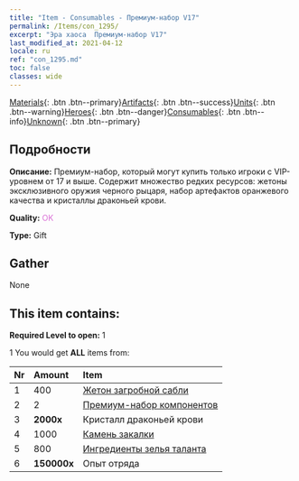 ```yaml
---
title: "Item - Consumables - Премиум-набор V17"
permalink: /Items/con_1295/
excerpt: "Эра хаоса  Премиум-набор V17"
last_modified_at: 2021-04-12
locale: ru
ref: "con_1295.md"
toc: false
classes: wide
---
```

 [Materials](/ru/Items/){: .btn .btn--primary}[Artifacts](/ru/Items/Artifacts/){: .btn .btn--success}[Units](/ru/Items/Units/){: .btn .btn--warning}[Heroes](/ru/Items/Heroes/){: .btn .btn--danger}[Consumables](/ru/Items/Consumables/){: .btn .btn--info}[Unknown](/ru/Items/Unknown/){: .btn .btn--primary}

## Подробности
 **Описание:** Премиум-набор, который могут купить только игроки с VIP-уровнем от 17 и выше. Содержит множество редких ресурсов: жетоны эксклюзивного оружия черного рыцаря, набор артефактов оранжевого качества и кристаллы драконьей крови.

 **Quality:** <span style="color: #DA70D6">OK</span>

 **Type:** Gift

## Gather

  None

## This item contains:

 **Required Level to open:** 1

 1 You would get **ALL** items  from:

  | Nr | Amount |     Item    |
  |:---|:-------|:------------|
  | 1 | 400 | [Жетон загробной сабли](/ru/Items/con_979/) | 
  | 2 | 2 | [Премиум-набор компонентов](/ru/Items/con_1363/) | 
  | 3 |  **2000x** | Кристалл драконьей крови |  | 
  | 4 | 1000 | [Камень закалки](/ru/Items/con_814/) | 
  | 5 | 800 | [Ингредиенты зелья таланта](/ru/Items/con_1120/) | 
  | 6 |  **150000x** | Опыт отряда |  | 
